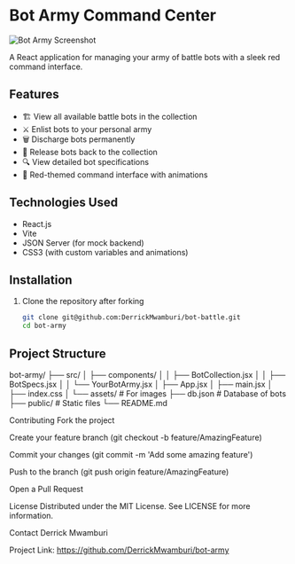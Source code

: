 # Bot Army Command Center

![Bot Army Screenshot](./public/screenshot.png) <!-- Add your screenshot file -->

A React application for managing your army of battle bots with a sleek red command interface.

## Features

- 🏗 View all available battle bots in the collection
- ⚔️ Enlist bots to your personal army
- 🗑 Discharge bots permanently
- 🔄 Release bots back to the collection
- 🔍 View detailed bot specifications
- 🎨 Red-themed command interface with animations

## Technologies Used

- React.js
- Vite
- JSON Server (for mock backend)
- CSS3 (with custom variables and animations)

## Installation

1. Clone the repository after forking
   ```bash
   git clone git@github.com:DerrickMwamburi/bot-battle.git
   cd bot-army

  ## Project Structure

   bot-army/
├── src/
│   ├── components/
│   │   ├── BotCollection.jsx
│   │   ├── BotSpecs.jsx
│   │   └── YourBotArmy.jsx
│   ├── App.jsx
│   ├── main.jsx
│   ├── index.css
│   └── assets/              # For images
├── db.json                 # Database of bots
├── public/                 # Static files
└── README.md

Contributing
Fork the project

Create your feature branch (git checkout -b feature/AmazingFeature)

Commit your changes (git commit -m 'Add some amazing feature')

Push to the branch (git push origin feature/AmazingFeature)

Open a Pull Request

License
Distributed under the MIT License. See LICENSE for more information.

Contact
Derrick Mwamburi

Project Link: https://github.com/DerrickMwamburi/bot-army

